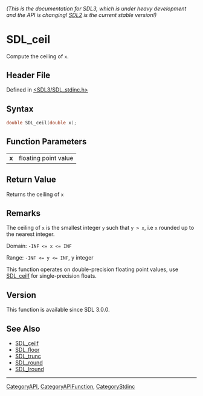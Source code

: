 ###### (This is the documentation for SDL3, which is under heavy development and the API is changing! [SDL2](https://wiki.libsdl.org/SDL2/) is the current stable version!)
# SDL_ceil

Compute the ceiling of `x`.

## Header File

Defined in [<SDL3/SDL_stdinc.h>](https://github.com/libsdl-org/SDL/blob/main/include/SDL3/SDL_stdinc.h)

## Syntax

```c
double SDL_ceil(double x);

```

## Function Parameters

|           |                      |
| --------- | -------------------- |
| **x**     | floating point value |

## Return Value

Returns the ceiling of `x`

## Remarks

The ceiling of `x` is the smallest integer `y` such that `y > x`, i.e `x`
rounded up to the nearest integer.

Domain: `-INF <= x <= INF`

Range: `-INF <= y <= INF`, y integer

This function operates on double-precision floating point values, use
[SDL_ceilf](SDL_ceilf) for single-precision floats.

## Version

This function is available since SDL 3.0.0.

## See Also

- [SDL_ceilf](SDL_ceilf)
- [SDL_floor](SDL_floor)
- [SDL_trunc](SDL_trunc)
- [SDL_round](SDL_round)
- [SDL_lround](SDL_lround)

----
[CategoryAPI](CategoryAPI), [CategoryAPIFunction](CategoryAPIFunction), [CategoryStdinc](CategoryStdinc)

